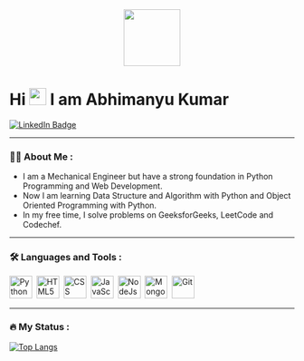<div id="header" align="center">
        <img src="https://media.giphy.com/media/M9gbBd9nbDrOTu1Mqx/giphy.gif" width="100" />
    </div>
    <h1>Hi <img src="https://media.giphy.com/media/hvRJCLFzcasrR4ia7z/giphy.gif" width="30px" /> I am Abhimanyu Kumar
    </h1>
    <div id="badges">
        <a href="https://www.linkedin.com/in/abhimanyukv2/" target="_blank">
            <img src="https://img.shields.io/badge/LinkedIn-blue?style=for-the-badge&logo=linkedin&logoColor=white"
                alt="LinkedIn Badge" />
        </a>
    </div>

---

### :man_technologist: About Me :
- I am a Mechanical Engineer but have a strong foundation in Python Programming and Web Development.
- Now I am learning Data Structure and Algorithm with Python and Object Oriented Programming with Python.
- In my free time, I solve problems on GeeksforGeeks, LeetCode and Codechef.

---

### :hammer_and_wrench: Languages and Tools :
<div>
<img src="https://logos-download.com/wp-content/uploads/2016/10/Python_logo_icon.png" title="Python" alt="Python" width="40" height="40"/>&nbsp;
<img src="https://logos-download.com/wp-content/uploads/2017/07/HTML5_badge.png" title="HTML5" alt="HTML5" width="40" height="40"/>&nbsp;
<img src="https://www.softorks.com/Images/css.jpg" title="CSS3" alt="CSS" width="40" height="40"/>&nbsp;
<img src="https://cpng.pikpng.com/pngl/s/382-3820543_javascript-web-designing-logo-png-clipart.png" title="JavaScript" alt="JavaScript" width="40" height="40"/>&nbsp;
<img src="https://f0.pngfuel.com/png/477/472/node-js-javascript-react-logo-express-js-javascript-logo-png-clip-art-thumbnail.png" title="NodeJs" alt="NodeJs" width="40" height="40"/>&nbsp;
<img src="https://mpng.subpng.com/20190401/zsf/kisspng-mongodb-document-oriented-database-nosql-openshift-web-app-development-servcie-in-dehradun-5ca1b8cb8a0f32.3708278115541024755655.jpg" title="MongoDB" alt="MongoDB" width="40" height="40"/>&nbsp;
<img src="https://cdn.freebiesupply.com/logos/large/2x/git-icon-logo-png-transparent.png" title="Git" alt="Git" width="40" height="40"/>&nbsp;
</div>

---

###  🔥 My Status :
<!-- <div>
[http://github-readme-streak-stats.herokuapp.com?user=abhimanyukv2&theme=dark&background=000000](https://git.io/streak-stats)
</div>-->

[![Top Langs](https://github-readme-stats.vercel.app/api/top-langs/?username=abhimanyukv2&layout=compact&theme=vision-friendly-dark)](https://github.com/abhimanyukv2/github-readme-stats) 
<!---
abhimanyukv2/abhimanyukv2 is a ✨ special ✨ repository because its `README.md` (this file) appears on your GitHub profile.
You can click the Preview link to take a look at your changes.
--->
